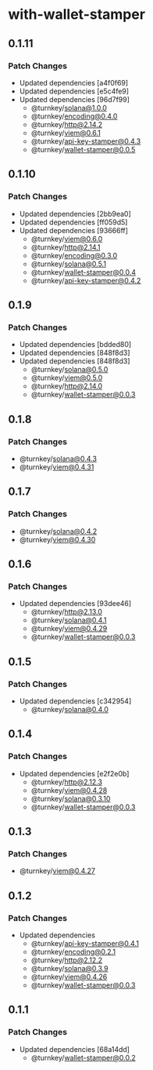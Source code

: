 # with-wallet-stamper

## 0.1.11

### Patch Changes

- Updated dependencies [a4f0f69]
- Updated dependencies [e5c4fe9]
- Updated dependencies [96d7f99]
  - @turnkey/solana@1.0.0
  - @turnkey/encoding@0.4.0
  - @turnkey/http@2.14.2
  - @turnkey/viem@0.6.1
  - @turnkey/api-key-stamper@0.4.3
  - @turnkey/wallet-stamper@0.0.5

## 0.1.10

### Patch Changes

- Updated dependencies [2bb9ea0]
- Updated dependencies [ff059d5]
- Updated dependencies [93666ff]
  - @turnkey/viem@0.6.0
  - @turnkey/http@2.14.1
  - @turnkey/encoding@0.3.0
  - @turnkey/solana@0.5.1
  - @turnkey/wallet-stamper@0.0.4
  - @turnkey/api-key-stamper@0.4.2

## 0.1.9

### Patch Changes

- Updated dependencies [bdded80]
- Updated dependencies [848f8d3]
- Updated dependencies [848f8d3]
  - @turnkey/solana@0.5.0
  - @turnkey/viem@0.5.0
  - @turnkey/http@2.14.0
  - @turnkey/wallet-stamper@0.0.3

## 0.1.8

### Patch Changes

- @turnkey/solana@0.4.3
- @turnkey/viem@0.4.31

## 0.1.7

### Patch Changes

- @turnkey/solana@0.4.2
- @turnkey/viem@0.4.30

## 0.1.6

### Patch Changes

- Updated dependencies [93dee46]
  - @turnkey/http@2.13.0
  - @turnkey/solana@0.4.1
  - @turnkey/viem@0.4.29
  - @turnkey/wallet-stamper@0.0.3

## 0.1.5

### Patch Changes

- Updated dependencies [c342954]
  - @turnkey/solana@0.4.0

## 0.1.4

### Patch Changes

- Updated dependencies [e2f2e0b]
  - @turnkey/http@2.12.3
  - @turnkey/viem@0.4.28
  - @turnkey/solana@0.3.10
  - @turnkey/wallet-stamper@0.0.3

## 0.1.3

### Patch Changes

- @turnkey/viem@0.4.27

## 0.1.2

### Patch Changes

- Updated dependencies
  - @turnkey/api-key-stamper@0.4.1
  - @turnkey/encoding@0.2.1
  - @turnkey/http@2.12.2
  - @turnkey/solana@0.3.9
  - @turnkey/viem@0.4.26
  - @turnkey/wallet-stamper@0.0.3

## 0.1.1

### Patch Changes

- Updated dependencies [68a14dd]
  - @turnkey/wallet-stamper@0.0.2
